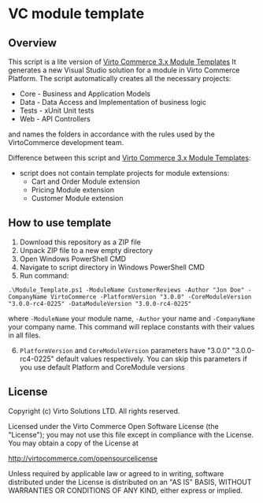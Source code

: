 # VC module template

## Overview

This script is a lite version of [Virto Commerce 3.x Module Templates](https://marketplace.visualstudio.com/items?itemName=Virto-Commerce.VirtoCommerceModuleTemplates)
It generates a new Visual Studio solution for a module in Virto Commerce Platform. The script automatically creates all the necessary projects:

* Core - Business and Application Models
* Data - Data Access and Implementation of business logic
* Tests - xUnit Unit tests
* Web - API Controllers

and names the folders in accordance with the rules used by the VirtoCommerce development team.

Difference between this script and [Virto Commerce 3.x Module Templates](https://marketplace.visualstudio.com/items?itemName=Virto-Commerce.VirtoCommerceModuleTemplates):

* script does not contain template projects for module extensions:
  * Cart and Order Module extension
  * Pricing Module extension
  * Customer Module extension

## How to use template

1. Download this repository as a ZIP file
2. Unpack ZIP file to a new empty directory
3. Open Windows PowerShell CMD
4. Navigate to script directory in Windows PowerShell CMD
5. Run command:

```command
.\Module_Template.ps1 -ModuleName CustomerReviews -Author "Jon Doe" -CompanyName VirtoCommerce -PlatformVersion "3.0.0" -CoreModuleVersion "3.0.0-rc4-0225" -DataModuleVersion "3.0.0-rc4-0225"
```

where `-ModuleName` your module name, `-Author` your name and `-CompanyName` your company name. This command will replace constants with their values in all files.

6. `PlatformVersion` and `CoreModuleVersion` parameters have "3.0.0" "3.0.0-rc4-0225" default values respectively. You can skip this parameters if you use default Platform and CoreModule versions

## License

Copyright (c) Virto Solutions LTD.  All rights reserved.

Licensed under the Virto Commerce Open Software License (the "License"); you
may not use this file except in compliance with the License. You may
obtain a copy of the License at

<http://virtocommerce.com/opensourcelicense>

Unless required by applicable law or agreed to in writing, software
distributed under the License is distributed on an "AS IS" BASIS,
WITHOUT WARRANTIES OR CONDITIONS OF ANY KIND, either express or
implied.
